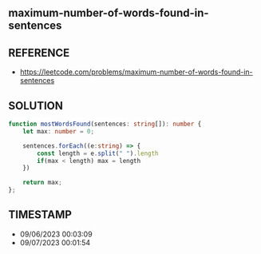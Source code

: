 ## maximum-number-of-words-found-in-sentences

## REFERENCE

- https://leetcode.com/problems/maximum-number-of-words-found-in-sentences

## SOLUTION

``` Typescript
function mostWordsFound(sentences: string[]): number {
    let max: number = 0;

    sentences.forEach((e:string) => {
        const length = e.split(" ").length
        if(max < length) max = length
    })

    return max;
};
```

## TIMESTAMP

- 09/06/2023 00:03:09
- 09/07/2023 00:01:54
